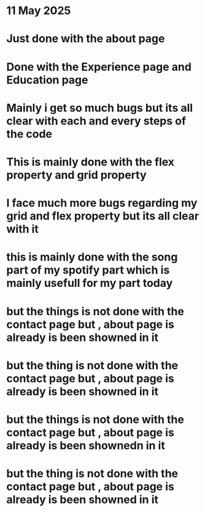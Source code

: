 # 11 May 2025 
# Just done with the about page
# Done with the Experience page and Education page 
# Mainly i get so much bugs but its all clear with each and every steps of the code 
# This is mainly done with the flex property and grid property
# I face much more bugs regarding my grid and flex property but its all clear with it
# this is mainly done with the song part of my spotify part which is mainly usefull for my part today
# but the things is not done with the contact page but , about page is already is been showned in it
# but the thing is not done with the contact page but , about page is already is been showned in it
# but the things is not done with the contact page but , about page is already is been shownedn in it
# but the thing is not done with the contact page but , about page is already is been showned in it 
